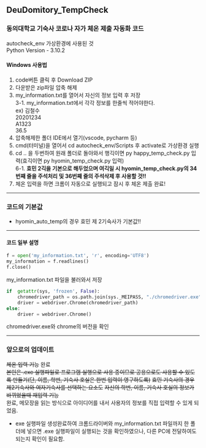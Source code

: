 ## DeuDomitory_TempCheck
### 동의대학교 기숙사 코로나 자가 체온 제출 자동화 코드
autocheck_env 가상환경에 사용된 것  
Python Version - 3.10.2
#### Windows 사용법
1. code버튼 클릭 후 Download ZIP
2. 다운받은 zip파일 압축 해제
3. my_information.txt를 열어서 자신의 정보 입력 후 저장  
3-1. my_information.txt에서 각각 정보를 한줄씩 적어야한다.  
ex) 김철수  
    20201234  
    A1323  
    36.5  
4. 압축해제한 폴더 IDE에서 열기(vscode, pycharm 등)
5. cmd(터미널)을 열어서 cd autocheck_env/Scripts 후 activate로 가상환경 실행
6. cd .. 을 두번하여 원래 폴더로 돌아와서 행긱이면 py happy_temp_check.py 입력(효긱이면 py hyomin_temp_check.py 입력)  
6-1. **효민 2긱을 기본으로 해두었으며 여긱일 시 hyomin_temp_check.py의 34번째 줄을 주석처리 및 36번째 줄의 주석삭제 후 사용할 것!!**
7. 체온 입력을 하면 크롬이 자동으로 실행되고 잠시 후 체온 제출 완료!
---
### 코드의 기본값
* hyomin_auto_temp의 경우 효민 제 2기숙사가 기본값!!
---
#### 코드 일부 설명
```py
f = open('my_information.txt', 'r', encoding='UTF8')
my_information = f.readlines()
f.close()
```
my_information.txt 파일을 불러와서 저장
```py
if  getattr(sys, 'frozen', False): 
    chromedriver_path = os.path.join(sys._MEIPASS, "./chromedriver.exe")
    driver = webdriver.Chrome(chromedriver_path)
else:
    driver = webdriver.Chrome()
```
chromedriver.exe와 chrome의 버전을 확인
***
  
### 앞으로의 업데이트
~~체온 입력 기능~~ 완료  
~~본인은 .exe 실행파일로 프로그램 실행으로 사용 중이므로 공용으로도 사용할 수 있도록 만들기(단, 이름, 학번, 기숙사 호실은 한번 입력이 영구하도록)~~
~~효민 기숙사의 경우 제2기숙사와 여자기숙사를 선택하는 요소도~~
~~자신의 학번, 이름, 기숙사 호실의 정보가 바뀌었을때 재입력 기능~~  
완료, 메모장을 읽는 방식으로 아이디어를 내서 사용자의 정보를 직접 입력할 수 있게 되었음.
* exe 실행파일 생성완료하여 크롬드라이버와 my_information.txt 파일까지 한 폴더에 넣으면 .exe 실행파일이 실행되는 것을 확인하였으나, 다른 PC에 전달하여도 되는지 확인이 필요함.
